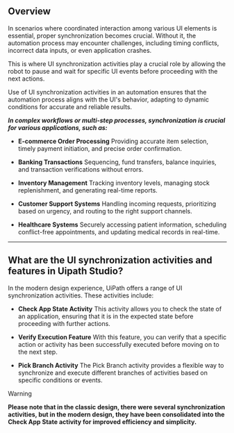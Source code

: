 ## Overview

In scenarios where coordinated interaction among various UI elements is essential, proper synchronization becomes crucial. Without it, the automation process may encounter challenges, including timing conflicts, incorrect data inputs, or even application crashes. 

This is where UI synchronization activities play a crucial role by allowing the robot to pause and wait for specific UI events before proceeding with the next actions. 

Use of UI synchronization activities in an automation ensures that the automation process aligns with the UI's behavior, adapting to dynamic conditions for accurate and reliable results.

***In complex workflows or multi-step processes, synchronization is crucial for various applications, such as:***

- **E-commerce Order Processing**
	Providing accurate item selection, timely payment initiation, and precise order confirmation.
	
- **Banking Transactions**
	Sequencing, fund transfers, balance inquiries, and transaction verifications without errors.

- **Inventory Management**
	Tracking inventory levels, managing stock replenishment, and generating real-time reports.

- **Customer Support Systems**
	Handling incoming requests, prioritizing based on urgency, and routing to the right support channels.

- **Healthcare Systems**
	Securely accessing patient information, scheduling conflict-free appointments, and updating medical records in real-time.

---

## What are the UI synchronization activities and features in Uipath Studio?

In the modern design experience, UiPath offers a range of UI synchronization activities. These activities include:

- **Check App State Activity**
	This activity allows you to check the state of an application, ensuring that it is in the expected state before proceeding with further actions.

- **Verify Execution Feature**
	With this feature, you can verify that a specific action or activity has been successfully executed before moving on to the next step.

- **Pick Branch Activity**
	The Pick Branch activity provides a flexible way to synchronize and execute different branches of activities based on specific conditions or events.

>[!WARNING]
>**Please note that in the classic design, there were several synchronization activities, but in the modern design, they have been consolidated into the Check App State activity for improved efficiency and simplicity.**

